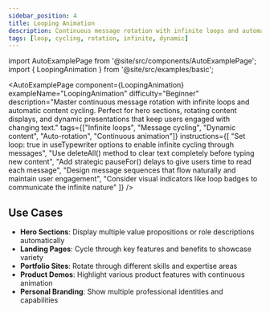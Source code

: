 ```yaml
---
sidebar_position: 4
title: Looping Animation
description: Continuous message rotation with infinite loops and automatic content cycling
tags: [loop, cycling, rotation, infinite, dynamic]
---
```


import AutoExamplePage from '@site/src/components/AutoExamplePage';
import { LoopingAnimation } from '@site/src/examples/basic';

<AutoExamplePage
component={LoopingAnimation}
exampleName="LoopingAnimation"
difficulty="Beginner"
description="Master continuous message rotation with infinite loops and automatic content cycling. Perfect for hero sections, rotating content displays, and dynamic presentations that keep users engaged with changing text."
tags={["Infinite loops", "Message cycling", "Dynamic content", "Auto-rotation", "Continuous animation"]}
instructions={[
"Set loop: true in useTypewriter options to enable infinite cycling through messages",
"Use deleteAll() method to clear text completely before typing new content",
"Add strategic pauseFor() delays to give users time to read each message",
"Design message sequences that flow naturally and maintain user engagement",
"Consider visual indicators like loop badges to communicate the infinite nature"
]}
/>

## Use Cases

- **Hero Sections**: Display multiple value propositions or role descriptions automatically
- **Landing Pages**: Cycle through key features and benefits to showcase variety
- **Portfolio Sites**: Rotate through different skills and expertise areas
- **Product Demos**: Highlight various product features with continuous animation
- **Personal Branding**: Show multiple professional identities and capabilities